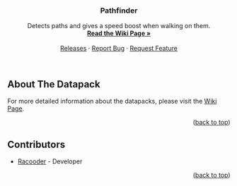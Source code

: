 <a name="readme-top"></a>

<h3 align="center">Pathfinder</h3>

<p align="center">
    Detects paths and gives a speed boost when walking on them.
    <br/>
    <a href="https://github.com/Racoonia-Datapacks/datapacks/wiki/Pathfinder"><strong>Read the Wiki Page »</strong></a>
    <br/>
    <br/>
    <a href="https://github.com/Racoonia-Datapacks/datapacks/releases/tag/pathfinder">Releases</a>
    ·
    <a href="https://github.com/Racoonia-Datapacks/datapacks/issues/new?assignees=&labels=bug,pathfinder&projects=&template=bug_report.yaml&title=%5BBug%5D%3A+">Report Bug</a>
    ·
    <a href="https://github.com/Racoonia-Datapacks/datapacks/issues/new?assignees=&labels=enhancement,pathfinder&projects=&template=feature_request.yaml&title=%5BFeature%5D%3A+">Request Feature</a>
</p>
</div>

<br/>

<!-- ABOUT THE DATAPACK -->
## About The Datapack

For more detailed information about the datapacks, please visit the [Wiki Page](https://github.com/Racoonia-Datapacks/datapacks/wiki/Pathfinder).

<p align="right">(<a href="#readme-top">back to top</a>)</p>

<!-- CONTRIBUTORS -->
## Contributors

* [Racooder](https://github.com/Racooder) - Developer

<p align="right">(<a href="#readme-top">back to top</a>)</p>
